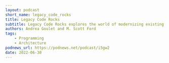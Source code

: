```yaml
---
layout: podcast
short_name: legacy_code_rocks
title: Legacy Code Rocks
subtitle: Legacy Code Rocks explores the world of modernizing existing software applications. Hosts Andrea Goulet and M. Scott Ford of Corgibytes are out to change the way you think about legacy code.
authors: Andrea Goulet and M. Scott Ford
tags:
    - Programming
    - Architecture
podnews_url: https://podnews.net/podcast/i5gw2
date: 2022-06-30
---
```

